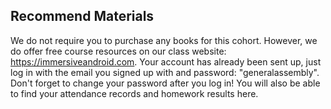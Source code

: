 
## Recommend Materials

We do not require you to purchase any books for this cohort. However, we do offer free course resources on our class website: https://immersiveandroid.com. Your account has already been sent up, just log in with the email you signed up with and password: "generalassembly". Don't forget to change your password after you log in! You will also be able to find your attendance records and homework results here.
